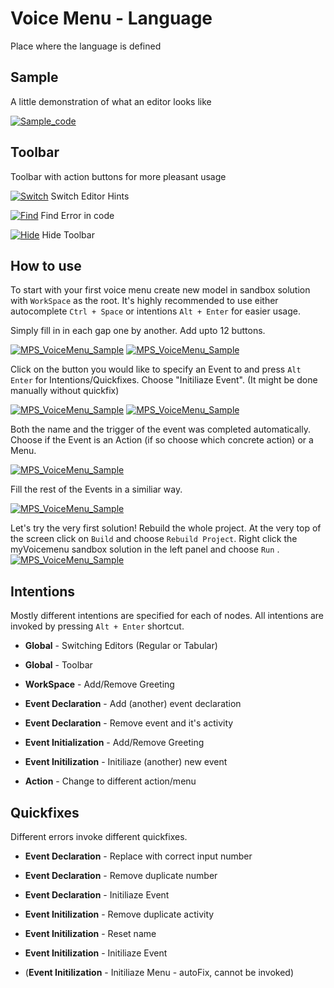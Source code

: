 Voice Menu - Language
=======================

Place where the language is defined

Sample
------

A little demonstration of what an editor looks like

[![Sample_code](../../extras/sample.png)](https://www.jetbrains.com/mps/)

Toolbar
-------

Toolbar with action buttons for more pleasant usage



[![Switch](../../extras/Pencil.png)](https://www.jetbrains.com/mps/)    Switch Editor Hints

[![Find](../../extras/Search.png)](https://www.jetbrains.com/mps/)    Find Error in code

[![Hide](../../extras/Close.png)](https://www.jetbrains.com/mps/)    Hide Toolbar




How to use
----------

To start with your first voice menu create new model in sandbox solution with `WorkSpace` as the root. It's highly recommended to use either autocomplete `Ctrl + Space` or intentions `Alt + Enter` for easier usage.

Simply fill in in each gap one by another. 
Add upto 12 buttons.

[![MPS_VoiceMenu_Sample](../../extras/VM30.43.png)](https://www.jetbrains.com/mps/)
[![MPS_VoiceMenu_Sample](../../extras/VM32.51.png)](https://www.jetbrains.com/mps/)

Click on the button you would like to specify an Event to and press `Alt Enter` for Intentions/Quickfixes.
Choose "Initiliaze Event". (It might be done manually without quickfix)

[![MPS_VoiceMenu_Sample](../../extras/VM33.10.png)](https://www.jetbrains.com/mps/)
[![MPS_VoiceMenu_Sample](../../extras/VM38.12.png)](https://www.jetbrains.com/mps/)

Both the name and the trigger of the event was completed automatically. Choose if the Event is an Action (if so choose which concrete action) or a Menu.

[![MPS_VoiceMenu_Sample](../../extras/VM37.46.png)](https://www.jetbrains.com/mps/)

Fill the rest of the Events in a similiar way.

[![MPS_VoiceMenu_Sample](../../extras/VM37.24.png)](https://www.jetbrains.com/mps/)


Let's try the very first solution!
Rebuild the whole project. At the very top of the screen click on `Build` and choose `Rebuild Project`.
Right click the myVoicemenu sandbox solution in the left panel and choose `Run` .
[![MPS_VoiceMenu_Sample](../../extras/VM11.12.png)](https://www.jetbrains.com/mps/)

Intentions 
-----------------

Mostly different intentions are specified for each of nodes.
All intentions are invoked by pressing `Alt + Enter` shortcut.

* **Global** - Switching Editors (Regular or Tabular) 
* **Global** - Toolbar 

* **WorkSpace** - Add/Remove Greeting

* **Event Declaration** - Add (another) event declaration
* **Event Declaration** - Remove event and it's activity

* **Event Initialization** - Add/Remove Greeting
* **Event Initilization** - Initiliaze (another) new event

* **Action** - Change to different action/menu

Quickfixes
----------
Different errors invoke different quickfixes.

* **Event Declaration** - Replace with correct input number
* **Event Declaration** - Remove duplicate number
* **Event Declaration** - Initiliaze Event

* **Event Initilization** - Remove duplicate activity
* **Event Initilization** - Reset name
* **Event Initilization** - Initiliaze Event
* (**Event Initilization** - Initiliaze Menu - autoFix, cannot be invoked)



